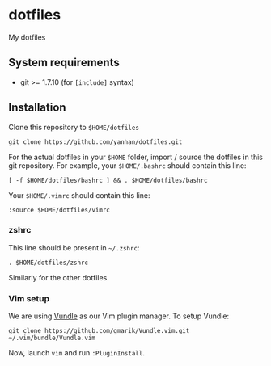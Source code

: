 dotfiles
========

My dotfiles

## System requirements

- git >= 1.7.10 (for `[include]` syntax)

## Installation

Clone this repository to `$HOME/dotfiles`

    git clone https://github.com/yanhan/dotfiles.git

For the actual dotfiles in your `$HOME` folder, import / source the dotfiles
in this git repository. For example, your `$HOME/.bashrc` should contain this
line:

    [ -f $HOME/dotfiles/bashrc ] && . $HOME/dotfiles/bashrc

Your `$HOME/.vimrc` should contain this line:

    :source $HOME/dotfiles/vimrc

### zshrc

This line should be present in `~/.zshrc`:

    . $HOME/dotfiles/zshrc

Similarly for the other dotfiles.

### Vim setup

We are using [Vundle](https://github.com/gmarik/Vundle.vim) as our Vim plugin
manager. To setup Vundle:

    git clone https://github.com/gmarik/Vundle.vim.git ~/.vim/bundle/Vundle.vim

Now, launch `vim` and run `:PluginInstall`.
